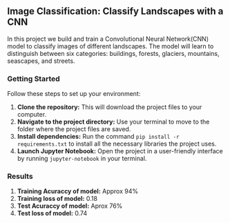 ## Image Classification: Classify Landscapes with a CNN

In this project we build and train a Convolutional Neural Network(CNN) model to classify images of different landscapes. The model will learn to distinguish between six categories: buildings, forests, glaciers, mountains, seascapes, and streets.

### Getting Started

Follow these steps to set up your environment:

1. **Clone the repository:** This will download the project files to your computer.
2. **Navigate to the project directory:** Use your terminal to move to the folder where the project files are saved.
3. **Install dependencies:** Run the command `pip install -r requirements.txt` to install all the necessary libraries the project uses.
4. **Launch Jupyter Notebook:** Open the project in a user-friendly interface by running `jupyter-notebook` in your terminal.

### Results

1. **Training Acuraccy of model:** Approx 94%
2. **Training loss of model:** 0.18
3. **Test Acuraccy of model:** Aprox 76%
4. **Test loss of model:** 0.74
